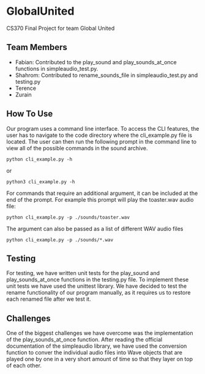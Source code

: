 # GlobalUnited
CS370 Final Project for team Global United
## Team Members
- Fabian: Contributed to the play_sound and play_sounds_at_once functions in simpleaudio_test.py.
- Shahrom: Contributed to rename_sounds_file in simpleaudio_test.py and testing.py
- Terence
- Zurain
## How To Use
Our program uses a command line interface. To access the CLI features, the user has to navigate to the code directory where the cli_example.py file is located. The user can then run the following prompt in the command line to view all of the possible commands in the sound archive.
```
python cli_example.py -h
```
or
```
python3 cli_example.py -h
```
For commands that require an additional argument, it can be included at the end of the prompt.
For example this prompt will play the toaster.wav audio file:
```
python cli_example.py -p ./sounds/toaster.wav
```
The argument can also be passed as a list of different WAV audio files
```
python cli_example.py -p ./sounds/*.wav
```
## Testing
For testing, we have written unit tests for the play_sound and play_sounds_at_once functions in the testing.py file. To implement these unit tests we have used the unittest library. We have decided to test the rename functionality of our program manually, as it requires us to restore each renamed file after we test it.

## Challenges
One of the biggest challenges we have overcome was the implementation of the play_sounds_at_once function. After reading the official documentation of the simpleaudio library, we have used the conversion function to conver the individual audio files into Wave objects that are played one by one in a very short amount of time so that they layer on top of each other.